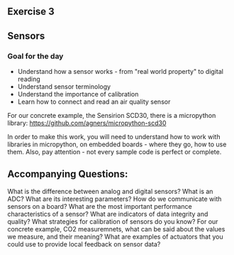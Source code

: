 ## Exercise 3
## Sensors

### Goal for the day

  * Understand how a sensor works - from "real world property" to digital reading
  * Understand sensor terminology
  * Understand the importance of calibration
  * Learn how to connect and read an air quality sensor

For our concrete example, the Sensirion SCD30, there is a micropython library:
https://github.com/agners/micropython-scd30

In order to make this work, you will need to understand how to work with libraries in micropython,
on embedded boards - where they go, how to use them.
Also, pay attention - not every sample code is perfect or complete.

## Accompanying Questions:

What is the difference between analog and digital sensors?
What is an ADC? What are its interesting parameters?
How do we communicate with sensors on a board?
What are the most important performance characteristics of a sensor?
What are indicators of data integrity and quality?
What strategies for calibration of sensors do you know?
For our concrete example, CO2 measuremnets, what can be said about the values we measure, and their meaning?
What are examples of actuators that you could use to provide local feedback on sensor data?
